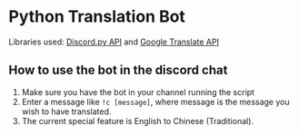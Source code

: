 # Python Translation Bot

Libraries used: [Discord.py API](https://discordpy.readthedocs.io/en/latest/) and [Google Translate API](https://pypi.org/project/googletrans/)

## How to use the bot in the discord chat
1. Make sure you have the bot in your channel running the script
2. Enter a message like `!c [message]`, where message is the message you wish to have translated.
3. The current special feature is English to Chinese (Traditional). 